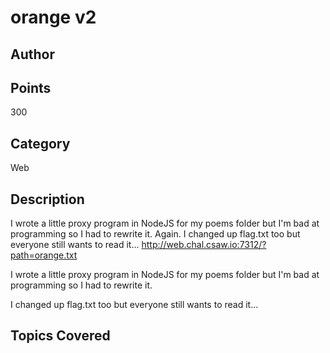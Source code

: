# orange v2
## Author

## Points
300
## Category
Web
## Description
I wrote a little proxy program in NodeJS for my poems folder but I'm bad at programming so I had to rewrite it. Again. I changed up flag.txt too but everyone still wants to read it... http://web.chal.csaw.io:7312/?path=orange.txt 

I wrote a little proxy program in NodeJS for my poems folder but I'm bad at programming so I had to rewrite it.

I changed up flag.txt too but everyone still wants to read it...
## Topics Covered

